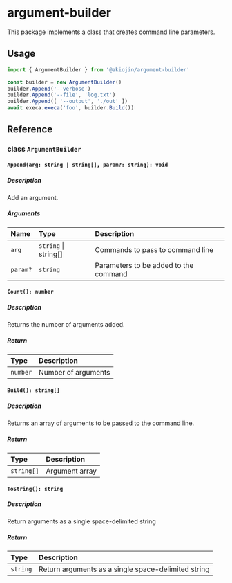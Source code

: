 # argument-builder
This package implements a class that creates command line parameters.

## Usage
```js
import { ArgumentBuilder } from '@akiojin/argument-builder'
```
```js
const builder = new ArgumentBuilder()
builder.Append('--verbose')
builder.Append('--file', 'log.txt')
builder.Append([ '--output', './out' ])
await execa.execa('foo', builder.Build())
```

## Reference
### class `ArgumentBuilder`
#### `Append(arg: string | string[], param?: string): void`
##### Description
Add an argument.

##### Arguments
|Name|Type|Description|
|:--|:--|:--|
|`arg`|`string` \| string[]|Commands to pass to command line|
|`param?`|`string`|Parameters to be added to the command|


#### `Count(): number`
##### Description
Returns the number of arguments added.

##### Return
|Type|Description|
|:--|:--|
|`number`|Number of arguments|


#### `Build(): string[]`
##### Description
Returns an array of arguments to be passed to the command line.

##### Return
|Type|Description|
|:--|:--|
|`string[]`|Argument array|


#### `ToString(): string`
##### Description
Return arguments as a single space-delimited string

##### Return
|Type|Description|
|:--|:--|
|`string`|Return arguments as a single space-delimited string|
